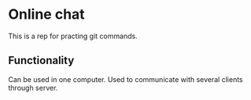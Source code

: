 # Online chat
This is a rep for practing git commands.

## Functionality 
Can be used in one computer. Used to communicate with several clients through server.
